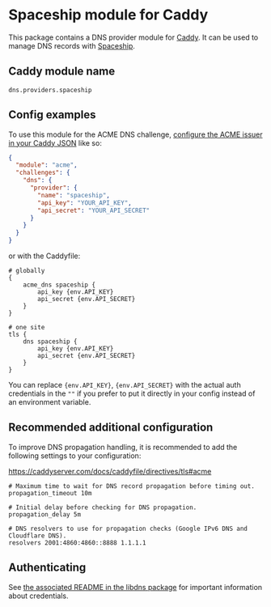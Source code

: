 Spaceship module for Caddy
===========================

This package contains a DNS provider module for [Caddy](https://github.com/caddyserver/caddy). It can be used to manage DNS records with [Spaceship](https://spaceship.com/).

## Caddy module name

```
dns.providers.spaceship
```

## Config examples

To use this module for the ACME DNS challenge, [configure the ACME issuer in your Caddy JSON](https://caddyserver.com/docs/json/apps/tls/automation/policies/issuer/acme/) like so:

```json
{
  "module": "acme",
  "challenges": {
    "dns": {
      "provider": {
        "name": "spaceship",
        "api_key": "YOUR_API_KEY",
        "api_secret": "YOUR_API_SECRET"
      }
    }
  }
}
```

or with the Caddyfile:

```
# globally
{
	acme_dns spaceship {
		api_key {env.API_KEY}
		api_secret {env.API_SECRET}
	}
}
```

```
# one site
tls {
	dns spaceship {
		api_key {env.API_KEY}
		api_secret {env.API_SECRET}
	}
}
```
You can replace `{env.API_KEY}`, `{env.API_SECRET}` with the actual auth credentials in the `""` if you prefer to put it directly in your config instead of an environment variable.

## Recommended additional configuration

To improve DNS propagation handling, it is recommended to add the following settings to your configuration:

https://caddyserver.com/docs/caddyfile/directives/tls#acme

```
# Maximum time to wait for DNS record propagation before timing out.
propagation_timeout 10m

# Initial delay before checking for DNS propagation.
propagation_delay 5m

# DNS resolvers to use for propagation checks (Google IPv6 DNS and Cloudflare DNS).
resolvers 2001:4860:4860::8888 1.1.1.1
```

## Authenticating

See [the associated README in the libdns package](https://github.com/libdns/spaceship) for important information about credentials.
